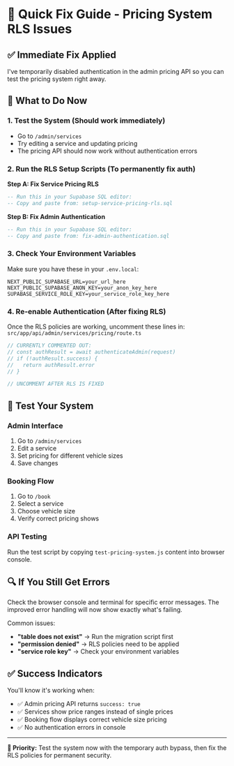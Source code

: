 # 🚀 Quick Fix Guide - Pricing System RLS Issues

## ✅ **Immediate Fix Applied**
I've temporarily disabled authentication in the admin pricing API so you can test the pricing system right away.

## 🔧 **What to Do Now**

### 1. **Test the System** (Should work immediately)
- Go to `/admin/services`
- Try editing a service and updating pricing
- The pricing API should now work without authentication errors

### 2. **Run the RLS Setup Scripts** (To permanently fix auth)

**Step A: Fix Service Pricing RLS**
```sql
-- Run this in your Supabase SQL editor:
-- Copy and paste from: setup-service-pricing-rls.sql
```

**Step B: Fix Admin Authentication**  
```sql
-- Run this in your Supabase SQL editor:
-- Copy and paste from: fix-admin-authentication.sql
```

### 3. **Check Your Environment Variables**
Make sure you have these in your `.env.local`:
```env
NEXT_PUBLIC_SUPABASE_URL=your_url_here
NEXT_PUBLIC_SUPABASE_ANON_KEY=your_anon_key_here  
SUPABASE_SERVICE_ROLE_KEY=your_service_role_key_here
```

### 4. **Re-enable Authentication** (After fixing RLS)
Once the RLS policies are working, uncomment these lines in:
`src/app/api/admin/services/pricing/route.ts`

```javascript
// CURRENTLY COMMENTED OUT:
// const authResult = await authenticateAdmin(request)
// if (!authResult.success) {
//   return authResult.error
// }

// UNCOMMENT AFTER RLS IS FIXED
```

## 🧪 **Test Your System**

### Admin Interface
1. Go to `/admin/services`
2. Edit a service
3. Set pricing for different vehicle sizes
4. Save changes

### Booking Flow  
1. Go to `/book` 
2. Select a service
3. Choose vehicle size
4. Verify correct pricing shows

### API Testing
Run the test script by copying `test-pricing-system.js` content into browser console.

## 🔍 **If You Still Get Errors**

Check the browser console and terminal for specific error messages. The improved error handling will now show exactly what's failing.

Common issues:
- **"table does not exist"** → Run the migration script first
- **"permission denied"** → RLS policies need to be applied  
- **"service role key"** → Check your environment variables

## ✅ **Success Indicators**

You'll know it's working when:
- ✅ Admin pricing API returns `success: true`
- ✅ Services show price ranges instead of single prices
- ✅ Booking flow displays correct vehicle size pricing
- ✅ No authentication errors in console

---

**🎯 Priority:** Test the system now with the temporary auth bypass, then fix the RLS policies for permanent security.